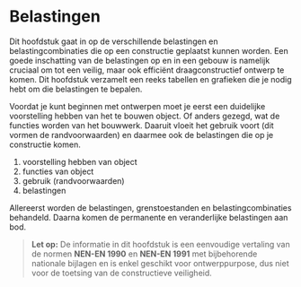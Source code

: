 # Belastingen

Dit hoofdstuk gaat in op de verschillende belastingen en belastingcombinaties die op een constructie geplaatst kunnen worden. Een goede inschatting van de belastingen op en in een gebouw is namelijk cruciaal om tot een veilig, maar ook efficiënt draagconstructief ontwerp te komen. Dit hoofdstuk verzamelt een reeks tabellen en grafieken die je nodig hebt om die belastingen te bepalen.

Voordat je kunt beginnen met ontwerpen moet je eerst een duidelijke voorstelling hebben van het te bouwen object. Of anders gezegd, wat de functies worden van het bouwwerk. Daaruit vloeit het gebruik voort (dit vormen de randvoorwaarden) en daarmee ook de belastingen die op je constructie komen.

1. voorstelling hebben van object  
2. functies van object  
3. gebruik (randvoorwaarden)  
4. belastingen  

Allereerst worden de belastingen, grenstoestanden en belastingcombinaties behandeld. Daarna komen de permanente en veranderlijke belastingen aan bod.

> **Let op:** De informatie in dit hoofdstuk is een eenvoudige vertaling van de normen **NEN-EN 1990** en **NEN-EN 1991** met bijbehorende nationale bijlagen en is enkel geschikt voor ontwerppurpose, dus niet voor de toetsing van de constructieve veiligheid.
